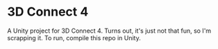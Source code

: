 # 3D Connect 4

A Unity project for 3D Connect 4. Turns out, it's just not that fun, so I'm scrapping it. To run, compile this repo in Unity.
